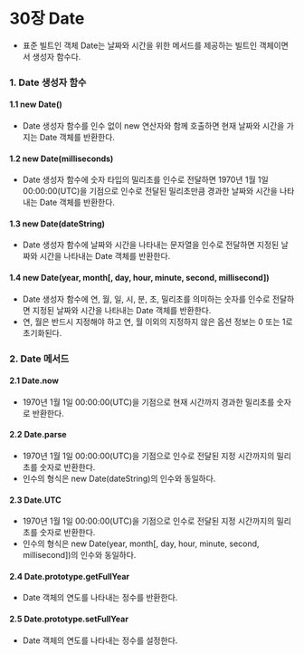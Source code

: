 # 30장 Date

- 표준 빌트인 객체 Date는 날짜와 시간을 위한 메서드를 제공하는 빌트인 객체이면서 생성자 함수다.

### 1. Date 생성자 함수

#### 1.1 new Date()

- Date 생성자 함수를 인수 없이 new 연산자와 함께 호출하면 현재 날짜와 시간을 가지는 Date 객체를 반환한다.

#### 1.2 new Date(milliseconds)

- Date 생성자 함수에 숫자 타입의 밀리초를 인수로 전달하면 1970년 1월 1일 00:00:00(UTC)을 기점으로 인수로 전달된 밀리초만큼 경과한 날짜와 시간을 나타내는 Date 객체를 반환한다.

#### 1.3 new Date(dateString)

- Date 생성자 함수에 날짜와 시간을 나타내는 문자열을 인수로 전달하면 지정된 날짜와 시간을 나타내는 Date 객체를 반환한다.

#### 1.4 new Date(year, month[, day, hour, minute, second, millisecond])

- Date 생성자 함수에 연, 월, 일, 시, 분, 초, 밀리초를 의미하는 숫자를 인수로 전달하면 지정된 날짜와 시간을 나타내는 Date 객체를 반환한다.
- 연, 월은 반드시 지정해야 하고 연, 월 이외의 지정하지 않은 옵션 정보는 0 또는 1로 초기화된다.

### 2. Date 메서드

#### 2.1 Date.now

- 1970년 1월 1일 00:00:00(UTC)을 기점으로 현재 시간까지 경과한 밀리초를 숫자로 반환한다.

#### 2.2 Date.parse

- 1970년 1월 1일 00:00:00(UTC)을 기점으로 인수로 전달된 지정 시간까지의 밀리초를 숫자로 반환한다.
- 인수의 형식은 new Date(dateString)의 인수와 동일하다.

#### 2.3 Date.UTC

- 1970년 1월 1일 00:00:00(UTC)을 기점으로 인수로 전달된 지정 시간까지의 밀리초를 숫자로 반환한다.
- 인수의 형식은 new Date(year, month[, day, hour, minute, second, millisecond])의 인수와 동일하다.

#### 2.4 Date.prototype.getFullYear

- Date 객체의 연도를 나타내는 정수를 반환한다.

#### 2.5 Date.prototype.setFullYear

- Date 객체의 연도를 나타내는 정수를 설정한다.
